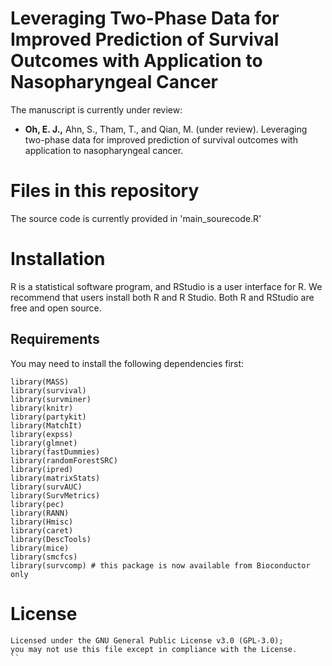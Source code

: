 # Leveraging Two-Phase Data for Improved Prediction of Survival Outcomes with Application to Nasopharyngeal Cancer
The manuscript is currently under review:
* __Oh, E. J.,__ Ahn, S., Tham, T., and Qian, M. (under review). Leveraging two-phase data for improved prediction of survival outcomes with application to nasopharyngeal cancer.

# Files in this repository
The source code is currently provided in 'main_sourecode.R'

# Installation
R is a statistical software program, and RStudio is a user interface for R. We recommend that users install both R and R Studio. Both R and RStudio are free and open source.

## Requirements
You may need to install the following dependencies first:
```{r}
library(MASS)
library(survival)
library(survminer)
library(knitr)
library(partykit)
library(MatchIt)
library(expss)
library(glmnet)
library(fastDummies)
library(randomForestSRC)
library(ipred)
library(matrixStats)
library(survAUC)
library(SurvMetrics)
library(pec)
library(RANN)
library(Hmisc)
library(caret)
library(DescTools)
library(mice)
library(smcfcs)
library(survcomp) # this package is now available from Bioconductor only
```

# License
```{r}
Licensed under the GNU General Public License v3.0 (GPL-3.0);
you may not use this file except in compliance with the License.
``
